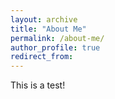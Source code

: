 ```yaml
---
layout: archive
title: "About Me"
permalink: /about-me/
author_profile: true
redirect_from:
---
```


This is a test! 